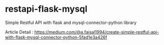 # restapi-flask-mysql

Simple Restful API with flask and mysql-connector-python library

Article Detail : https://medium.com/@a.faisal1994/create-simple-restful-api-with-flask-mysql-connector-python-5fad1e3a426f
